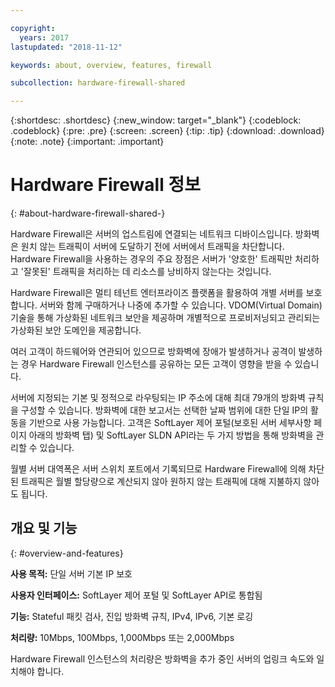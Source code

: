 ```yaml
---

copyright:
  years: 2017
lastupdated: "2018-11-12"

keywords: about, overview, features, firewall

subcollection: hardware-firewall-shared

---
```


{:shortdesc: .shortdesc}
{:new_window: target="_blank"}
{:codeblock: .codeblock}
{:pre: .pre}
{:screen: .screen}
{:tip: .tip}
{:download: .download}
{:note: .note}
{:important: .important}

# Hardware Firewall 정보
{: #about-hardware-firewall-shared-}

Hardware Firewall은 서버의 업스트림에 연결되는 네트워크 디바이스입니다. 방화벽은 원치 않는 트래픽이 서버에 도달하기 전에 서버에서 트래픽을 차단합니다. Hardware Firewall을 사용하는 경우의 주요 장점은 서버가 '양호한' 트래픽만 처리하고 '잘못된' 트래픽을 처리하는 데 리소스를 낭비하지 않는다는 것입니다.

Hardware Firewall은 멀티 테넌트 엔터프라이즈 플랫폼을 활용하여 개별 서버를 보호합니다. 서버와 함께 구매하거나 나중에 추가할 수 있습니다.  VDOM(Virtual Domain) 기술을 통해 가상화된 네트워크 보안을 제공하며 개별적으로 프로비저닝되고 관리되는 가상화된 보안 도메인을 제공합니다.  

여러 고객이 하드웨어와 연관되어 있으므로 방화벽에 장애가 발생하거나 공격이 발생하는 경우 Hardware Firewall 인스턴스를 공유하는 모든 고객이 영향을 받을 수 있습니다. 

서버에 지정되는 기본 및 정적으로 라우팅되는 IP 주소에 대해 최대 79개의 방화벽 규칙을 구성할 수 있습니다. 방화벽에 대한 보고서는 선택한 날짜 범위에 대한 단일 IP의 활동을 기반으로 사용 가능합니다.
고객은 SoftLayer 제어 포털(보호된 서버 세부사항 페이지 아래의 방화벽 탭) 및 SoftLayer SLDN API라는 두 가지 방법을 통해 방화벽을 관리할 수 있습니다.

월별 서버 대역폭은 서버 스위치 포트에서 기록되므로 Hardware Firewall에 의해 차단된 트래픽은 월별 할당량으로 계산되지 않아 원하지 않는 트래픽에 대해 지불하지 않아도 됩니다. 

## 개요 및 기능
{: #overview-and-features}

**사용 목적:** 단일 서버 기본 IP 보호

**사용자 인터페이스:** SoftLayer 제어 포털 및 SoftLayer API로 통합됨

**기능:** Stateful 패킷 검사, 진입 방화벽 규칙, IPv4, IPv6, 기본 로깅

**처리량:** 10Mbps, 100Mbps, 1,000Mbps 또는 2,000Mbps

Hardware Firewall 인스턴스의 처리량은 방화벽을 추가 중인 서버의 업링크 속도와 일치해야 합니다. 
